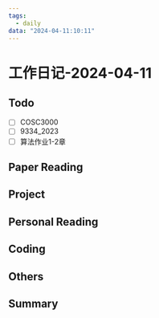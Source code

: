 ```yaml
---
tags:
  - daily
data: "2024-04-11:10:11"
---
```

# 工作日记-2024-04-11
## Todo
- [ ] COSC3000
- [ ] 9334_2023
- [ ] 算法作业1-2章
## Paper Reading
## Project
## Personal Reading
## Coding
## Others
## Summary
